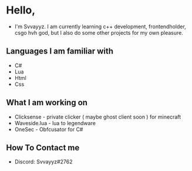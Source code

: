 # Hello,
- I'm Svvayyz. I am currently learning c++ development, frontendholder, csgo hvh god, but I also do some other projects for my own pleasure. 
## Languages I am familiar with
- C#
- Lua
- Html
- Css
## What I am working on
- Clicksense - private clicker ( maybe ghost client soon ) for minecraft
- Waveside.lua - lua to legendware
- OneSec - Obfcusator for C#
## How To Contact me
- Discord: Svvayyz#2762

